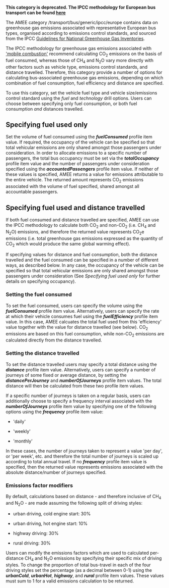 **This category is deprecated. The IPCC methodology for European bus
transport can be found [here](European_road_transport_by_IPCC)**

The AMEE category /transport/bus/generic/ipcc/europe contains data on
greenhouse gas emissions associated with representative European bus
types, organised according to emissions control standards, and sourced
from the IPCC [Guidelines for National Greenhouse Gas
Inventories](http://www.ipcc-nggip.iges.or.jp/).

The IPCC methodology for greenhouse gas emissions associated with
['mobile
combustion'](http://www.ipcc-nggip.iges.or.jp/public/2006gl/pdf/2_Volume2/V2_3_Ch3_Mobile_Combustion.pdf)
recommend calculating CO<sub>2</sub> emissions on the basis of fuel consumed,
whereas those of CH<sub>4</sub> and N<sub>2</sub>O vary more directly with other
factors such as vehicle type, emissions control standards, and distance
travelled. Therefore, this category provide a number of options for
calculating bus-associated greenhouse gas emissions, depending on which
combination of fuel consumption, fuel efficiency and distance are
specified.

To use this category, set the vehicle fuel type and vehicle
size/emissions control standard using the *fuel* and *technology* drill
options. Users can choose between specifying only fuel consumption, or
both fuel consumption *and* distances travelled.

## Specifying fuel used only

Set the volume of fuel consumed using the ***fuelConsumed*** profile
item value. If required, the occupancy of the vehicle can be specified
so that total vehicular emissions are only shared amongst those
passengers under consideration. In order to allocate emissions to a
specific number of passengers, the total bus occupancy must be set via
the ***totalOccupancy*** profile item value and the number of passengers
under consideration specified using the ***accountedPassengers***
profile item value. If neither of these values is specified, AMEE
returns a value for emissions attributable to the entire vehicle. The
returned amount represents CO<sub>2</sub> emissions associated with the volume
of fuel specified, shared amongst all accountable passengers.

## Specifying fuel used and distance travelled

If both fuel consumed and distance travelled are specified, AMEE can use
the IPCC methodology to calculate both CO<sub>2</sub> and non-CO<sub>2</sub> (i.e.
CH<sub>4</sub> and N<sub>2</sub>O) emissions, and therefore the returned value
represents CO<sub>2</sub>e emissions (i.e. total greenhouse gas emissions
expressed as the quantity of CO<sub>2</sub> which would produce the same global
warming effect).

If specifying values for distance and fuel consumption, both the
distance travelled and the fuel consumed can be specified in a number of
different ways, as described below. In any case, the occupancy of the
vehicle can be specified so that total vehicular emissions are only
shared amongst those passengers under consideration (See *Specifying
fuel used only* for further details on specifying occupancy).

### Setting the fuel consumed

To set the fuel consumed, users can specify the volume using the
***fuelConsumed*** profile item value. Alternatively, users can specify
the rate at which their vehicle consumes fuel using the
***fuelEfficiency*** profile item value. In this case, AMEE calcuates
the total fuel used from this 'efficiency' value together with the value
for distance travelled (see below). CO<sub>2</sub> emissions are based on this
fuel consumption, while non-CO<sub>2</sub> emissions are calculated directly
from the distance travelled.

### Setting the distance travelled

To set the distance travelled users may specify a total distance using
the ***distance*** profile item value. Alternatively, users can specify
a number of journeys of some fixed or average distance, by setting the
***distancePerJourney*** and ***numberOfJourneys*** profile item values.
The total distance will then be calculated from these two profile item
values.

If a specific number of journeys is taken on a regular basis, users can
additionally choose to specify a frequency interval associated with the
***numberOfJourneys*** profile item value by specifying one of the
following options using the ***frequency*** profile item value:

  - 'daily'

<!-- end list -->

  - 'weekly'

<!-- end list -->

  - 'monthly'

In these cases, the number of journeys taken to represent a value 'per
day', or 'per week', etc. and therefore the total number of journeys is
scaled up according to total annual travel. If no ***frequency***
profile item value is specified, then the returned value represents
emissions associated with the absolute distance/number of journeys
specified.

### Emissions factor modifiers

By default, calculations based on distance - and therefore inclusive of
CH<sub>4</sub> and N<sub>2</sub>O - are made assuming the following split of driving
styles:

  - urban driving, cold engine start: 30%

<!-- end list -->

  - urban driving, hot engine start: 10%

<!-- end list -->

  - highway driving: 30%

<!-- end list -->

  - rural driving: 30%

Users can modify the emissions factors which are used to calculated
per-distance CH<sub>4</sub> and N<sub>2</sub>O emissions by specifying their specific
mix of driving styles. To change the proportion of total bus-travel in
each of the four driving styles set the percentage (as a decimal between
0-1) using the ***urbanCold***, ***urbanHot***, ***highway***, and
***rural*** profile item values. These values must sum to 1 for a valid
emissions calculation to be returned.
